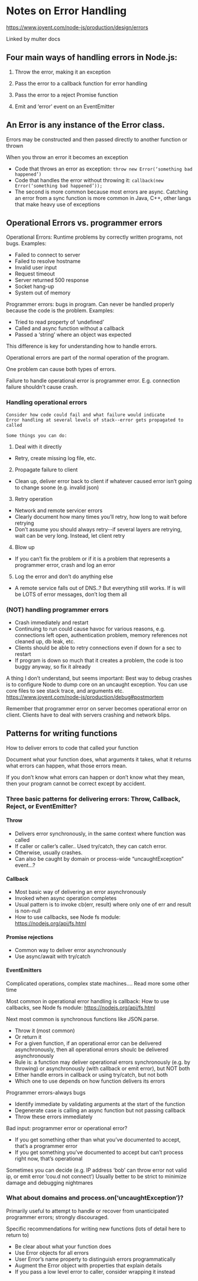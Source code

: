 # Notes on Error Handling 

https://www.joyent.com/node-js/production/design/errors

Linked by multer docs

## Four main ways of handling errors in Node.js:

1. Throw the error, making it an exception

2. Pass the error to a callback function for error handling

3. Pass the error to a reject Promise function

4. Emit and ‘error’ event on an EventEmitter

## An Error is any instance of the Error class.

Errors may be constructed and then passed directly to another function or thrown 

When you throw an error it becomes an exception 

- Code that throws an error as exception:  `throw new Error(‘something bad happened’)`
- Code that handles the error without throwing it: `callback(new Error(‘something bad happened’));`
- The second is more common because most errors are async. Catching an error from a sync function is more common in Java, C++, other langs that make heavy use of exceptions

## Operational Errors vs. programmer errors 

Operational Errors: Runtime problems by correctly written programs, not bugs. Examples:

- Failed to connect to server
- Failed to resolve hostname
- Invalid user input
- Request timeout
- Server returned 500 response
- Socket hang-up
- System out of memory

Programmer errors: bugs in program. Can never be handled properly because the code is the problem. Examples: 

- Tried to read property of ‘undefined’
- Called and async function without a callback
- Passed a ‘string’ where an object was expected

This difference is key for understanding how to handle errors.

Operational errors are part of the normal operation of the program.

One problem can cause both types of errors.

Failure to handle operational error is programmer error. E.g. connection failure shouldn’t cause crash.

### Handling operational errors
	Consider how code could fail and what failure would indicate
	Error handling at several levels of stack--error gets propagated to called

	Some things you can do:
1. Deal with it directly
- Retry, create missing log file, etc.
2. Propagate failure to client 
- Clean up, deliver error back to client if whatever caused error isn’t going to change soone (e.g. invalid json)
3. Retry operation 
- Network and remote servicer errors 
- Clearly document how many times you’ll retry, how long to wait before retrying 
- Don’t assume you should always retry--if several layers are retrying, wait can be very long. Instead, let client retry 
4. Blow up
- If you can’t fix the problem or if it is a problem that represents a programmer error, crash and log an error 
5. Log the error and don’t do anything else 
- A remote service falls out of DNS..? But everything still works. If is will be LOTS of error messages, don’t log them all 


### (NOT) handling programmer errors 
- Crash immediately and restart 
- Continuing to run could cause havoc for various reasons, e.g. connections left open, authentication problem, memory references not cleaned up, db leak, etc.
- Clients should be able to retry connections even if down for a sec to restart 
- If program is down so much that it creates a problem, the code is too buggy anyway, so fix it already

 A thing I don’t understand, but seems important: 
Best way to debug crashes is to configure Node to dump core on an uncaught exception. You can use core files to see stack trace, and arguments etc. 
https://www.joyent.com/node-js/production/debug#postmortem

Remember that programmer error on server becomes operational error on client. Clients have to deal with servers crashing and network blips.

## Patterns for writing functions

How to deliver errors to code that called your function 

Document what your function does, what arguments it takes, what it returns what errors can happen, what those errors mean.

If you don’t know what errors can happen or don’t know what they mean, then your program cannot be correct except by accident.

### Three basic patterns for delivering errors: Throw, Callback, Reject, or EventEmitter?

#### Throw 
- Delivers error synchronously, in the same context where function was called 
- If caller or caller’s caller.. Used try/catch, they can catch error. 
- Otherwise, usually crashes. 
- Can also be caught by domain or process-wide “uncaughtException” event…?

#### Callback
- Most basic way of delivering an error asynchronously 
- Invoked when async operation completes
- Usual pattern is to invoke cb(err, result) where only one of err and result is non-null 
- How to use callbacks, see Node fs module: https://nodejs.org/api/fs.html

#### Promise rejections 
- Common way to deliver error asynchronously 
- Use async/await with try/catch

#### EventEmitters 
Complicated operations, complex state machines…. Read more some other time 

Most common in operational error handling is callback: How to use callbacks, see Node fs module: https://nodejs.org/api/fs.html

Next most common is synchronous functions like JSON.parse.
- Throw it (most common)
- Or return it 
- For a given function, if an operational error can be delivered asynchronously, then all operational errors shoulc be delivered asynchronously 
- Rule is: a function may deliver operational errors synchronously (e.g. by throwing) or asynchronously (with callback or emit error), but NOT both 
- Either handle errors in callback or using try/catch, but not both
- Which one to use depends on how function delivers its errors 

Programmer errors-always bugs 
- Identify immediate by validating arguments at the start of the function 
- Degenerate case is calling an async function but not passing callback 
- Throw these errors immediately 

Bad input: programmer error or operational error?
- If you get something other than what you’ve documented to accept, that’s a programmer error 
- If you get something you’ve documented to accept but can’t process right now, that’s operational

Sometimes you can decide (e.g. IP address ‘bob’ can throw error not valid ip, or emit error ‘cou.d not connect’)
Usually better to be strict to minimize damage and debugging nightmares 

### What about domains and process.on(‘uncaughtException’)?

Primarily useful to attempt to handle or recover from unanticipated programmer errors; strongly discouraged.

Specific recommendations for writing new functions (lots of detail here to return to)
- Be clear about what your function does
- Use Error objects for all errors
- User Error’s name property to distinguish errors programmatically
- Augment the Error object with properties that explain details 
- If you pass a low level error to caller, consider wrapping it instead




